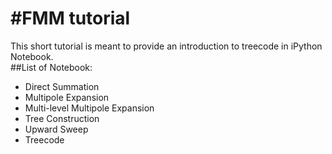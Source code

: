#FMM tutorial
============
This short tutorial is meant to provide an introduction to treecode in iPython Notebook.  
##List of Notebook:
* Direct Summation
* Multipole Expansion
* Multi-level Multipole Expansion
* Tree Construction
* Upward Sweep
* Treecode
